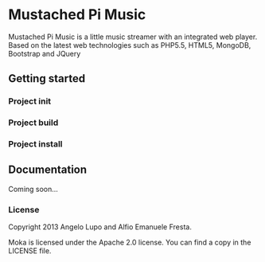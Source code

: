 # Mustached Pi Music

Mustached Pi Music is a little music streamer with an integrated web player.
Based on the latest web technologies such as PHP5.5, HTML5, MongoDB, Bootstrap and JQuery 

## Getting started

### Project init
### Project build
### Project install

## Documentation

Coming soon...

### License

Copyright 2013 Angelo Lupo and Alfio Emanuele Fresta.

Moka is licensed under the Apache 2.0 license. You can find a copy in the LICENSE file.
